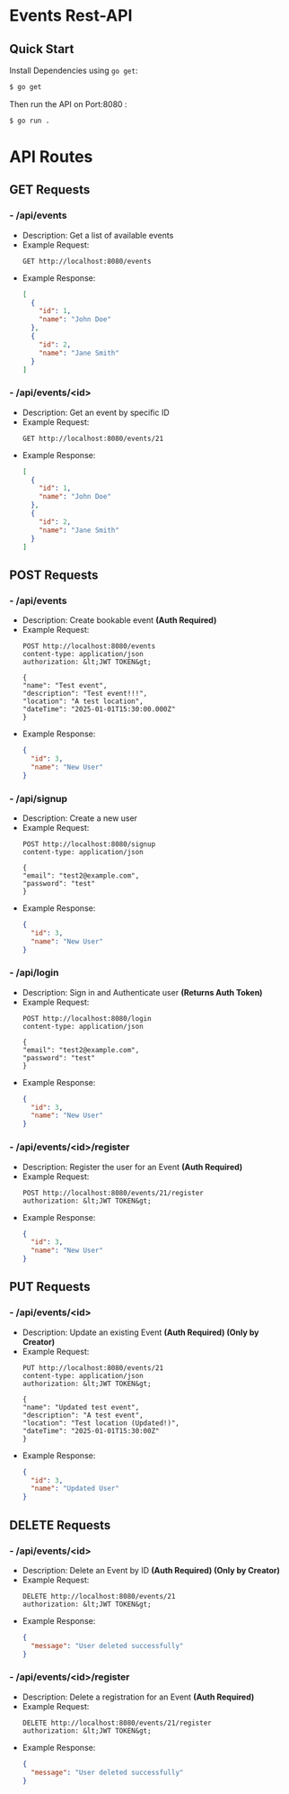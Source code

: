 # Events Rest-API

## Quick Start

Install Dependencies using `go get`:

```sh
$ go get
```

Then run the API on Port:8080 :

```sh
$ go run .
```


# API Routes

## GET Requests

### - **/api/events**
  - Description: Get a list of available events
  - Example Request:
    ```http
    GET http://localhost:8080/events
    ```
  - Example Response:
    ```json
    [
      {
        "id": 1,
        "name": "John Doe"
      },
      {
        "id": 2,
        "name": "Jane Smith"
      }
    ]
    ```

### - **/api/events/&lt;id&gt;**
  - Description: Get an event by specific ID
  - Example Request:
    ```http
    GET http://localhost:8080/events/21
    ```
  - Example Response:
    ```json
    [
      {
        "id": 1,
        "name": "John Doe"
      },
      {
        "id": 2,
        "name": "Jane Smith"
      }
    ]
    ```

## POST Requests

### - **/api/events**
  - Description: Create bookable event **(Auth Required)**
  - Example Request:
    ```http
    POST http://localhost:8080/events
    content-type: application/json
    authorization: &lt;JWT TOKEN&gt;

    {
    "name": "Test event",
    "description": "Test event!!!",
    "location": "A test location",
    "dateTime": "2025-01-01T15:30:00.000Z"
    }
    ```
  - Example Response:
    ```json
    {
      "id": 3,
      "name": "New User"
    }
    ```

### - **/api/signup**
  - Description: Create a new user
  - Example Request:
    ```http
    POST http://localhost:8080/signup
    content-type: application/json

    {
    "email": "test2@example.com",
    "password": "test"
    }
    ```
  - Example Response:
    ```json
    {
      "id": 3,
      "name": "New User"
    }
    ```

### - **/api/login**
  - Description: Sign in and Authenticate user **(Returns Auth Token)**
  - Example Request:
    ```http
    POST http://localhost:8080/login
    content-type: application/json

    {
    "email": "test2@example.com",
    "password": "test"
    }
    ```
  - Example Response:
    ```json
    {
      "id": 3,
      "name": "New User"
    }
    ```

### - **/api/events/&lt;id&gt;/register**
  - Description: Register the user for an Event **(Auth Required)**
  - Example Request:
    ```http
    POST http://localhost:8080/events/21/register
    authorization: &lt;JWT TOKEN&gt;
    ```
  - Example Response:
    ```json
    {
      "id": 3,
      "name": "New User"
    }
    ```


## PUT Requests

### - **/api/events/&lt;id&gt;**
  - Description: Update an existing Event **(Auth Required) (Only by Creator)**
  - Example Request:
    ```http
    PUT http://localhost:8080/events/21
    content-type: application/json
    authorization: &lt;JWT TOKEN&gt;

    {
    "name": "Updated test event",
    "description": "A test event",
    "location": "Test location (Updated!)",
    "dateTime": "2025-01-01T15:30:00Z"
    }
    ```
  - Example Response:
    ```json
    {
      "id": 3,
      "name": "Updated User"
    }
    ```

## DELETE Requests

### - **/api/events/&lt;id&gt;**
  - Description: Delete an Event by ID **(Auth Required) (Only by Creator)**
  - Example Request:
    ```http
    DELETE http://localhost:8080/events/21
    authorization: &lt;JWT TOKEN&gt;
    ```
  - Example Response:
    ```json
    {
      "message": "User deleted successfully"
    }
    ```
### - **/api/events/&lt;id&gt;/register**
  - Description: Delete a registration for an Event **(Auth Required)**
  - Example Request:
    ```http
    DELETE http://localhost:8080/events/21/register
    authorization: &lt;JWT TOKEN&gt;
    ```
  - Example Response:
    ```json
    {
      "message": "User deleted successfully"
    }
    ```




